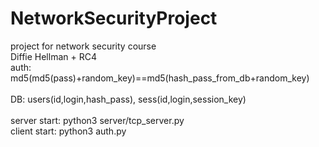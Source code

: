 # NetworkSecurityProject
project for network security course
<br>
Diffie Hellman + RC4<br>
auth: md5(md5(pass)+random_key)==md5(hash_pass_from_db+random_key)<br>
<br>
DB: users(id,login,hash_pass), sess(id,login,session_key)<br>
<br>
server start: python3 server/tcp_server.py<br>
client start: python3 auth.py<br>





